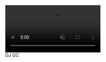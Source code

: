 <!DOCTYPE html>
<html>
<head>
<title>DJ GC Opening</title>
<style>
  @font-face {
    font-family: 'Graffiti';
    src: url('your-graffiti-font.ttf') format('truetype'); /* Replace with your font file */
  }

  body {
    margin: 0;
    overflow: hidden;
  }

  #video-background {
    position: fixed;
    top: 0;
    left: 0;
    width: 100%;
    height: 100%;
    object-fit: cover;
    z-index: -2;
  }

  .banner {
    position: absolute;
    top: 50%;
    left: 50%;
    transform: translate(-50%, -50%);
    color: white;
    text-align: center;
    font-family: 'Graffiti', sans-serif;
    font-size: 72px;
    font-weight: normal;
    letter-spacing: 5px;
    text-transform: uppercase;
    z-index: 1;
    background-image: url('lightning-storm.gif'); /* Lightning storm background */
    background-size: cover; /* Cover the banner area */
    padding: 20px;
    border-radius: 10px;
    box-shadow: 0 0 20px rgba(255, 255, 255, 0.5); /* Optional glow */
  }

  .banner span {
    display: inline-block;
    opacity: 0;
    transform: translateY(20px);
    animation: letterEntrance 1s forwards ease-out;
  }

  .banner span:nth-child(2) { animation-delay: 0.2s; }
  .banner span:nth-child(4) { animation-delay: 0.4s; }

  @keyframes letterEntrance {
    to { opacity: 1; transform: translateY(0); }
  }

  #particles-js {
    position: fixed;
    width: 100%;
    height: 100%;
    z-index: -1;
  }

  #smoke-overlay {
    position: fixed;
    top: 0;
    left: 0;
    width: 100%;
    height: 100%;
    background-image: url('smoke.png');
    background-repeat: repeat;
    opacity: 0.5;
    pointer-events: none;
    z-index: 0;
  }

</style>
</head>
<body>

  <video id="video-background" autoplay muted loop>
    <source src="your-video.mp4" type="video/mp4">
  </video>

  <div id="particles-js"></div>

  <div class="banner">
    <span>D</span><span>J</span> <span>G</span><span>C</span>
  </div>

  <div id="smoke-overlay"></div>

  <script src="particles.min.js"></script>
  <script>
    particlesJS('particles-js', {
      particles: {
        number: { value: 80, density: { enable: true, value_area: 800 } },
        color: { value: '#ffffff' },
        shape: { type: 'circle', stroke: { width: 0, color: '#000000' }, polygon: { nb_sides: 5 } },
        opacity: { value: 0.5, random: true, anim: { enable: false, speed: 1, opacity_min: 0.1, sync: false } },
        size: { value: 3, random: true, anim: { enable: false, speed: 40, size_min: 0.1, sync: false } },
        line_linked: { enable: true, distance: 150, color: '#ffffff', opacity: 0.4, width: 1 },
        move: { enable: true, speed: 3, direction: 'none', random: false, straight: false, out_mode: 'out', bounce: false, attract: { enable: false, rotateX: 600, rotateY: 1200 } }
      },
      interactivity: { detect_on: 'canvas', events: { onhover: { enable: true, mode: 'repulse' }, onclick: { enable: true, mode: 'push' }, resize: true }, modes: { grab: { distance: 400, line_linked: { opacity: 1 } }, bubble: { distance: 400, size: 40, duration: 2, opacity: 8, speed: 3 }, repulse: { distance: 200, duration: 0.4 }, push: { particles_nb: 4 }, remove: { particles_nb: 2 } } },
      retina_detect: true
    });
  </script>

</body>
</html>
